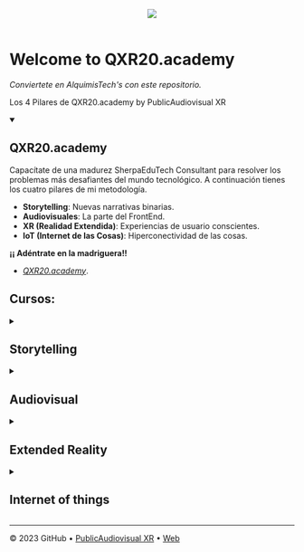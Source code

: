 <p align="center">
 <img src="https://github.com/PublicAudiovisualXR/Site_PublicAudiovisual_XR/blob/main/assets/Images/Logo/QXRCAI%20white.png"/><br><br>
 <img src="https://komarev.com/ghpvc/?username=qxr20-academy&style=for-the-badge&color=blueviolet" alt=""/>
</P>

# Welcome to QXR20.academy

_Conviertete en AlquimisTech's con este repositorio._

Los 4 Pilares de QXR20.academy by PublicAudiovisual XR

<details id=0 open>
<summary><h2>QXR20.academy</h2></summary>

Capacítate de una madurez SherpaEduTech Consultant para resolver los problemas más desafiantes del mundo tecnológico. A continuación tienes los cuatro pilares de mi metodología.


- **Storytelling**: Nuevas narrativas binarias.
- **Audiovisuales**: La parte del FrontEnd.
- **XR (Realidad Extendida)**: Experiencias de usuario conscientes. 
- **IoT (Internet de las Cosas)**: Hiperconectividad de las cosas.


**¡¡ Adéntrate en la madriguera!!**

* [_QXR20.academy_](https://publicaudiovisual.com/Int/Educaci%C3%B3n.html).

## Cursos:

</details>



<details id=1>
<summary><h2>Storytelling</h2></summary>

<p align="center">
 <img height="75" src="https://github.com/PublicAudiovisualXR/Site_PublicAudiovisual_XR/blob/main/assets/Images/Education/Cursos/st.UX0%20PropulsaTechs23.png" alt=""/>
 <img height="75" src="https://github.com/PublicAudiovisualXR/Site_PublicAudiovisual_XR/blob/main/assets/Images/Education/Cursos/st.UX0%20PropulsaTech's24.png" alt=""/>
 <img height="75" src="https://github.com/PublicAudiovisualXR/Site_PublicAudiovisual_XR/blob/main/assets/Images/Education/Cursos/st.UX1%20Desarrolla%20tu%20idea23.png" alt=""/><br>
 <img height="75" src="https://github.com/PublicAudiovisualXR/Site_PublicAudiovisual_XR/blob/main/assets/Images/Education/Cursos/st.Transformacion%20Digital%20Observador.png" alt=""/>
 <img height="75" src="https://publicaudiovisual.com/moodle/pluginfile.php/22/course/overviewfiles/ST0%20Disrupci%C3%B3n%20y%20sus%20efectos23.jpg" alt=""/>
 <img height="75" src="https://github.com/PublicAudiovisualXR/Site_PublicAudiovisual_XR/blob/main/assets/Images/Education/Cursos/st.1%20Empoderatech's.png" alt=""/>
</p>

</details>

<details id=2>
<summary><h2>Audiovisual</h2></summary>

_In Devolop

</details>

<details id=3>
<summary><h2>Extended Reality</h2></summary>

_In Devolop

</details>

<details id=4>
<summary><h2>Internet of things</h2></summary>

_In Devolop

</details>

---

&copy; 2023 GitHub &bull; [PublicAudiovisual XR](https://github.com/PublicAudiovisualXR) &bull; [Web](https://publicaudiovisual.com/) 
